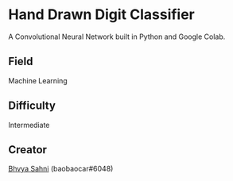 # Hand Drawn Digit Classifier
A Convolutional Neural Network built in Python and Google Colab.

## Field
Machine Learning

## Difficulty
Intermediate

## Creator
[Bhvya Sahni](https://github.com/bhvyaismeduh21) (baobaocar#6048)
